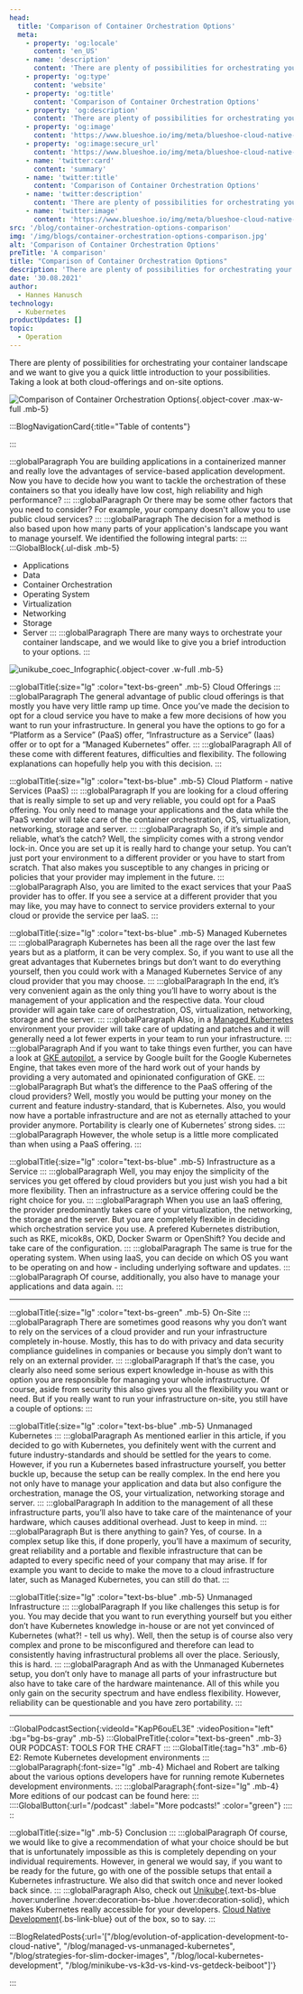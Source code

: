 ```yaml
---
head:
  title: 'Comparison of Container Orchestration Options'
  meta:
    - property: 'og:locale'
      content: 'en_US'
    - name: 'description'
      content: 'There are plenty of possibilities for orchestrating your container landscape and we want to give you a quick little introduction to your possibilities. ✅ Cloud  ✅ On-site ✅ Comparison'
    - property: 'og:type'
      content: 'website'
    - property: 'og:title'
      content: 'Comparison of Container Orchestration Options'
    - property: 'og:description'
      content: 'There are plenty of possibilities for orchestrating your container landscape and we want to give you a quick little introduction to your possibilities. ✅ Cloud  ✅ On-site ✅ Comparison'
    - property: 'og:image'
      content: 'https://www.blueshoe.io/img/meta/blueshoe-cloud-native-devlopment.png'
    - property: 'og:image:secure_url'
      content: 'https://www.blueshoe.io/img/meta/blueshoe-cloud-native-devlopment.png'
    - name: 'twitter:card'
      content: 'summary'
    - name: 'twitter:title'
      content: 'Comparison of Container Orchestration Options'
    - name: 'twitter:description'
      content: 'There are plenty of possibilities for orchestrating your container landscape and we want to give you a quick little introduction to your possibilities. ✅ Cloud  ✅ On-site ✅ Comparison'
    - name: 'twitter:image'
      content: 'https://www.blueshoe.io/img/meta/blueshoe-cloud-native-devlopment.png'
src: '/blog/container-orchestration-options-comparison'
img: '/img/blogs/container-orchestration-options-comparison.jpg'
alt: 'Comparison of Container Orchestration Options'
preTitle: 'A comparison'
title: "Comparison of Container Orchestration Options"
description: 'There are plenty of possibilities for orchestrating your container landscape and we want to give you a quick little introduction to your possibilities. ✅ Cloud  ✅ On-site ✅ Comparison'
date: '30.08.2021'
author:
  - Hannes Hanusch
technology:
  - Kubernetes
productUpdates: []
topic:
  - Operation
---
```

There are plenty of possibilities for orchestrating your container landscape and we want to give you a quick little introduction to your possibilities. Taking a look at both cloud-offerings and on-site options.
<!--more-->

![Comparison of Container Orchestration Options](/img/blogs/container-orchestration-options-comparison.jpg){.object-cover .max-w-full .mb-5}

:::BlogNavigationCard{:title="Table of contents"}

:::

:::globalParagraph
You are building applications in a containerized manner and really love the advantages of service-based application development. Now you have to decide how you want to tackle the orchestration of these containers so that you ideally have low cost, high reliability and high performance?
:::
:::globalParagraph
Or there may be some other factors that you need to consider? For example, your company doesn't allow you to use public cloud services?
:::
:::globalParagraph
The decision for a method is also based upon how many parts of your application's landscape you want to manage yourself. We identified the following integral parts:
:::
:::GlobalBlock{.ul-disk .mb-5}
- Applications
- Data
- Container Orchestration
- Operating System
- Virtualization
- Networking
- Storage
- Server
:::
:::globalParagraph
  There are many ways to orchestrate your container landscape, and we would like to give you a brief introduction to your options.
:::

![unikube_coec_Infographic](/img/blogs/unikube_coec_Infographic.jpg){.object-cover .w-full .mb-5}

:::globalTitle{:size="lg" :color="text-bs-green" .mb-5}
Cloud Offerings
:::
:::globalParagraph
The general advantage of public cloud offerings is that mostly you have very little ramp up time. Once you’ve made the decision to opt for a cloud service you have to make a few more decisions of how you want to run your infrastructure. In general you have the options to go for a “Platform as a Service” (PaaS) offer, “Infrastructure as a Service” (Iaas) offer or to opt for a “Managed Kubernetes” offer.
:::
:::globalParagraph
All of these come with different features, difficulties and flexibility. The following explanations can hopefully help you with this decision.
:::

:::globalTitle{:size="lg" :color="text-bs-blue" .mb-5}
Cloud Platform - native Services (PaaS)
:::
:::globalParagraph
If you are looking for a cloud offering that is really simple to set up and very reliable, you could opt for a PaaS offering. You only need to manage your applications and the data while the PaaS vendor will take care of the container orchestration, OS, virtualization, networking, storage and server.
:::
:::globalParagraph
So, if it’s simple and reliable, what’s the catch? Well, the simplicity comes with a strong vendor lock-in. Once you are set up it is really hard to change your setup. You can’t just port your environment to a different provider or you have to start from scratch. That also makes you susceptible to any changes in pricing or policies that your provider may implement in the future.
:::
:::globalParagraph
Also, you are limited to the exact services that your PaaS provider has to offer. If you see a service at a different provider that you may like, you may have to connect to service providers external to your cloud or provide the service per IaaS.
:::

:::globalTitle{:size="lg" :color="text-bs-blue" .mb-5}
Managed Kubernetes
:::
:::globalParagraph
Kubernetes has been all the rage over the last few years but as a platform, it can be very complex. So, if you want to use all the great advantages that Kubernetes brings but don’t want to do everything yourself, then you could work with a Managed Kubernetes Service of any cloud provider that you may choose.
:::
:::globalParagraph
In the end, it’s very convenient again as the only thing you’ll have to worry about is the management of your application and the respective data. Your cloud provider will again take care of orchestration, OS, virtualization, networking, storage and the server.
:::
:::globalParagraph
Also, in a <a href="/blog/managed-vs-unmanaged-kubernetes/" class="text-bs-blue hover:underline hover:decoration-bs-blue hover:decoration-solid">Managed Kubernetes</a> environment your provider will take care of updating and patches and it will generally need a lot fewer experts in your team to run your infrastructure.
:::
:::globalParagraph
And if you want to take things even further, you can have a look at <a href="https://chaordic.io/blog/gke-autopilot-a-serverless-game-changer/" class="text-bs-blue hover:underline hover:decoration-bs-blue hover:decoration-solid" target="_blank">GKE autopilot</a>, a service by Google built for the Google Kubernetes Engine, that takes even more of the hard work out of your hands by providing a very automated and opinionated configuration of GKE.
:::
:::globalParagraph
But what’s the difference to the PaaS offering of the cloud providers? Well, mostly you would be putting your money on the current and feature industry-standard, that is Kubernetes. Also, you would now have a portable infrastructure and are not as eternally attached to your provider anymore. Portability is clearly one of Kubernetes’ strong sides.
:::
:::globalParagraph
However, the whole setup is a little more complicated than when using a PaaS offering.
:::

:::globalTitle{:size="lg" :color="text-bs-blue" .mb-5}
Infrastructure as a Service
:::
:::globalParagraph
Well, you may enjoy the simplicity of the services you get offered by cloud providers but you just wish you had a bit more flexibility. Then an infrastructure as a service offering could be the right choice for you.
:::
:::globalParagraph
When you use an IaaS offering, the provider predominantly takes care of your virtualization, the networking, the storage and the server. But you are completely flexible in deciding which orchestration service you use. A prefered Kubernetes distribution, such as RKE, micok8s, OKD, Docker Swarm or OpenShift? You decide and take care of the configuration.
:::
:::globalParagraph
The same is true for the operating system. When using IaaS, you can decide on which OS you want to be operating on and how - including underlying software and updates.
:::
:::globalParagraph
Of course, additionally, you also have to manage your applications and data again.
:::

<hr class='mb-5'>

:::globalTitle{:size="lg" :color="text-bs-green" .mb-5}
On-Site
:::
:::globalParagraph
There are sometimes good reasons why you don’t want to rely on the services of a cloud provider and run your infrastructure completely in-house. Mostly, this has to do with privacy and data security compliance guidelines in companies or because you simply don’t want to rely on an external provider.
:::
:::globalParagraph
If that’s the case, you clearly also need some serious expert knowledge in-house as with this option you are responsible for managing your whole infrastructure. Of course, aside from security this also gives you all the flexibility you want or need. But if you really want to run your infrastructure on-site, you still have a couple of options:
:::

:::globalTitle{:size="lg" :color="text-bs-blue" .mb-5}
Unmanaged Kubernetes
:::
:::globalParagraph
As mentioned earlier in this article, if you decided to go with Kubernetes, you definitely went with the current and future industry-standards and should be settled for the years to come. However, if you run a Kubernetes based infrastructure yourself, you better buckle up, because the setup can be really complex. In the end here you not only have to manage your application and data but also configure the orchestration, manage the OS, your virtualization, networking storage and server.
:::
:::globalParagraph
In addition to the management of all these infrastructure parts, you’ll also have to take care of the maintenance of your hardware, which causes additional overhead. Just to keep in mind.
:::
:::globalParagraph
But is there anything to gain? Yes, of course. In a complex setup like this, if done properly, you’ll have a maximum of security, great reliability and a portable and flexible infrastructure that can be adapted to every specific need of your company that may arise. If for example you want to decide to make the move to a cloud infrastructure later, such as Managed Kubernetes, you can still do that.
:::

:::globalTitle{:size="lg" :color="text-bs-blue" .mb-5}
Unmanaged Infrastructure
:::
:::globalParagraph
If you like challenges this setup is for you. You may decide that you want to run everything yourself but you either don’t have Kubernetes knowledge in-house or are not yet convinced of Kubernetes (what?! - tell us why). Well, then the setup is of course also very complex and prone to be misconfigured and therefore can lead to consistently having infrastructural problems all over the place. Seriously, this is hard.
:::
:::globalParagraph
And as with the Unmanaged Kubernetes setup, you don’t only have to manage all parts of your infrastructure but also have to take care of the hardware maintenance. All of this while you only gain on the security spectrum and have endless flexibility. However, reliability can be questionable and you have zero portability.
:::

<hr class='mb-5'>

::GlobalPodcastSection{:videoId="KapP6ouEL3E" :videoPosition="left" :bg="bg-bs-gray" .mb-5}
:::GlobalPreTitle{:color="text-bs-green" .mb-3}
OUR PODCAST: TOOLS FOR THE CRAFT
:::
:::GlobalTitle{:tag="h3" .mb-6}
E2: Remote Kubernetes development environments
:::
:::globalParagraph{:font-size="lg" .mb-4}
Michael and Robert are talking about the various options developers have for running remote Kubernetes development environments.
:::
:::globalParagraph{:font-size="lg" .mb-4}
More editions of our podcast can be found here:
:::
::::GlobalButton{:url="/podcast" :label="More podcasts!" :color="green"}
::::
::

:::globalTitle{:size="lg" .mb-5}
Conclusion
:::
:::globalParagraph
Of course, we would like to give a recommendation of what your choice should be but that is unfortunately impossible as this is completely depending on your individual requirements. However, in general we would say, if you want to be ready for the future, go with one of the possible setups that entail a Kubernetes infrastructure. We also did that switch once and never looked back since.
:::
:::globalParagraph
Also, check out [Unikube](/products){.text-bs-blue .hover:underline .hover:decoration-bs-blue .hover:decoration-solid}, which makes Kubernetes really accessible for your developers. [Cloud Native Development](/blog/evolution-of-application-development-to-cloud-native/){.bs-link-blue} out of the box, so to say.
:::


:::BlogRelatedPosts{:url='["/blog/evolution-of-application-development-to-cloud-native", "/blog/managed-vs-unmanaged-kubernetes", "/blog/strategies-for-slim-docker-images", "/blog/local-kubernetes-development", "/blog/minikube-vs-k3d-vs-kind-vs-getdeck-beiboot"]'}

:::
